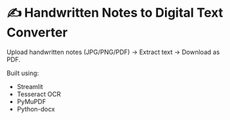 # ✍️ Handwritten Notes to Digital Text Converter

Upload handwritten notes (JPG/PNG/PDF) → Extract text → Download as PDF.

Built using:
- Streamlit
- Tesseract OCR
- PyMuPDF
- Python-docx
